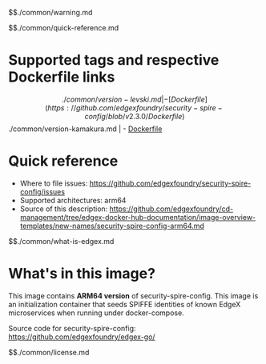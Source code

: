 $$./common/warning.md

$$./common/quick-reference.md

# Supported tags and respective Dockerfile links

$$./common/version-levski.md |
        - [Dockerfile](https://github.com/edgexfoundry/security-spire-config/blob/v2.3.0/Dockerfile)
$$./common/version-kamakura.md |
        - [Dockerfile](https://github.com/edgexfoundry/security-spire-config/blob/v2.2.0/Dockerfile)

# Quick reference 

- Where to file issues: https://github.com/edgexfoundry/security-spire-config/issues
- Supported architectures: arm64
- Source of this description: https://github.com/edgexfoundry/cd-management/tree/edgex-docker-hub-documentation/image-overview-templates/new-names/security-spire-config-arm64.md

$$./common/what-is-edgex.md

# What's in this image?

This image contains **ARM64 version** of security-spire-config.
This image is an initialization container that seeds SPIFFE identities of
known EdgeX microservices when running under docker-compose.

Source code for security-spire-config: <https://github.com/edgexfoundry/edgex-go/>

$$./common/license.md
